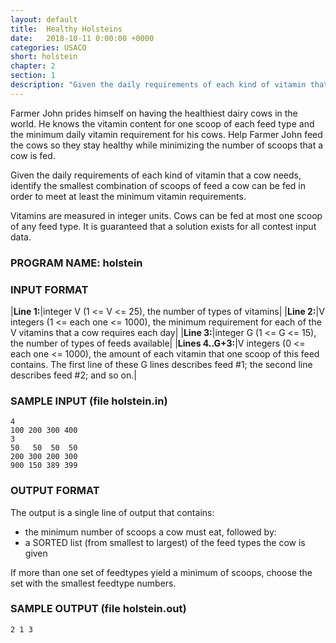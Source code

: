 ```yaml
---
layout: default
title:  Healthy Holsteins 
date:   2018-10-11 0:00:00 +0000
categories: USACO
short: holstein
chapter: 2
section: 1
description: "Given the daily requirements of each kind of vitamin that a cow needs, identify the smallest combination of scoops of feed a cow can be fed in order to meet at least the minimum vitamin requirements."
---
```


Farmer John prides himself on having the healthiest dairy cows in the world. He knows the vitamin content for one scoop of each feed type and the minimum daily vitamin requirement for his cows. Help Farmer John feed the cows so they stay healthy while minimizing the number of scoops that a cow is fed.

Given the daily requirements of each kind of vitamin that a cow needs, identify the smallest combination of scoops of feed a cow can be fed in order to meet at least the minimum vitamin requirements.

Vitamins are measured in integer units. Cows can be fed at most one scoop of any feed type. It is guaranteed that a solution exists for all contest input data.

### PROGRAM NAME: holstein

### INPUT FORMAT

|**Line 1:**|integer V (1 <= V <= 25), the number of types of vitamins|
|**Line 2:**|V integers (1 <= each one <= 1000), the minimum requirement for each of the V vitamins that a cow requires each day|
|**Line 3:**|integer G (1 <= G <= 15), the number of types of feeds available|
|**Lines 4..G+3:**|V integers (0 <= each one <= 1000), the amount of each vitamin that one scoop of this feed contains. The first line of these G lines describes feed #1; the second line describes feed #2; and so on.|

### SAMPLE INPUT (file holstein.in)

```none
4
100 200 300 400
3
50   50  50  50
200 300 200 300
900 150 389 399
```

### OUTPUT FORMAT

The output is a single line of output that contains:

*   the minimum number of scoops a cow must eat, followed by:
*   a SORTED list (from smallest to largest) of the feed types the cow is given

If more than one set of feedtypes yield a minimum of scoops, choose the set with the smallest feedtype numbers.

### SAMPLE OUTPUT (file holstein.out)

```none
2 1 3
```
